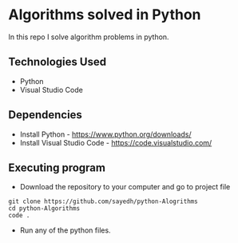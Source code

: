 # Algorithms solved in Python
In this repo I solve algorithm problems in python.


## Technologies Used
* Python
* Visual Studio Code


## Dependencies
* Install Python - https://www.python.org/downloads/
* Install Visual Studio Code - https://code.visualstudio.com/


## Executing program
* Download the repository to your computer and go to project file
```
git clone https://github.com/sayedh/python-Alogrithms
cd python-Algorithms
code .
```
* Run any of the python files. 


